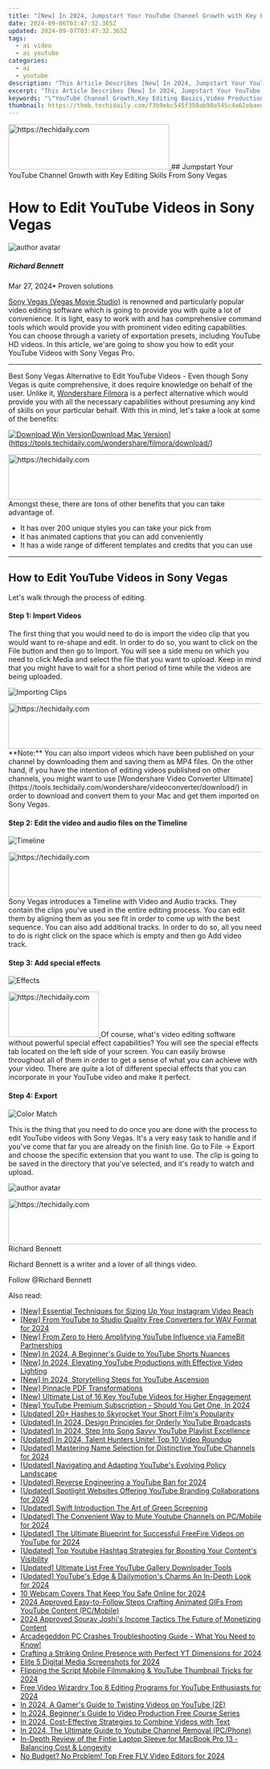 ```yaml
---
title: "[New] In 2024, Jumpstart Your YouTube Channel Growth with Key Editing Skills From Sony Vegas"
date: 2024-09-06T03:47:32.365Z
updated: 2024-09-07T03:47:32.365Z
tags:
  - ai video
  - ai youtube
categories:
  - ai
  - youtube
description: "This Article Describes [New] In 2024, Jumpstart Your YouTube Channel Growth with Key Editing Skills From Sony Vegas"
excerpt: "This Article Describes [New] In 2024, Jumpstart Your YouTube Channel Growth with Key Editing Skills From Sony Vegas"
keywords: "\"YouTube Channel Growth,Key Editing Basics,Video Production Tools,Content Enhancement,Audio-Visual Quality,Effective Marketing,Professional Filmmaking\""
thumbnail: https://thmb.techidaily.com/f3b9ebc545f359ab98a545c4a62ebaee9fb8e9ec48b8af506bc5428bdf5f9d0e.jpg
---
```


<!-- affiliate ads begin -->
<a href="https://aligracehair.sjv.io/c/5597632/2135371/19272" target="_top" id="2135371">
  <img src="//a.impactradius-go.com/display-ad/19272-2135371" border="0" alt="https://techidaily.com" width="320" height="90"/>
</a>
<img height="0" width="0" src="https://aligracehair.sjv.io/i/5597632/2135371/19272" style="position:absolute;visibility:hidden;" border="0" />
<!-- affiliate ads end -->
## Jumpstart Your YouTube Channel Growth with Key Editing Skills From Sony Vegas

# How to Edit YouTube Videos in Sony Vegas

![author avatar](https://images.wondershare.com/filmora/article-images/richard-bennett.jpg)

##### Richard Bennett

 Mar 27, 2024• Proven solutions

[Sony Vegas (Vegas Movie Studio)](https://tools.techidaily.com/wondershare/filmora/download/) is renowned and particularly popular video editing software which is going to provide you with quite a lot of convenience. It is light, easy to work with and has comprehensive command tools which would provide you with prominent video editing capabilities. You can choose through a variety of exportation presets, including YouTube HD videos. In this article, we'are going to show you how to edit your YouTube Videos with Sony Vegas Pro.

---

Best Sony Vegas Alternative to Edit YouTube Videos - Even though Sony Vegas is quite comprehensive, it does require knowledge on behalf of the user. Unlike it, [Wondershare Filmora](https://tools.techidaily.com/wondershare/filmora/download/) is a perfect alternative which would provide you with all the necessary capabilities without presuming any kind of skills on your particular behalf. With this in mind, let's take a look at some of the benefits:

[![Download Win Version](https://images.wondershare.com/filmora/guide/download-btn-win.jpg)](https://tools.techidaily.com/wondershare/filmora/download/)[Download Mac Version](https://images.wondershare.com/filmora/guide/download-btn-mac.jpg)](https://tools.techidaily.com/wondershare/filmora/download/)

<!-- affiliate ads begin -->
<a href="https://ephamedtechinc.pxf.io/c/5597632/2126492/26400" target="_top" id="2126492">
  <img src="//a.impactradius-go.com/display-ad/26400-2126492" border="0" alt="https://techidaily.com" width="640" height="90"/>
</a>
<img height="0" width="0" src="https://ephamedtechinc.pxf.io/i/5597632/2126492/26400" style="position:absolute;visibility:hidden;" border="0" />
<!-- affiliate ads end -->
Amongst these, there are tons of other benefits that you can take advantage of.

* It has over 200 unique styles you can take your pick from
* It has animated captions that you can add conveniently
* It has a wide range of different templates and credits that you can use

---

## How to Edit YouTube Videos in Sony Vegas

Let's walk through the process of editing.

#### Step 1: Import Videos

The first thing that you would need to do is import the video clip that you would want to re-shape and edit. In order to do so, you want to click on the File button and then go to Import. You will see a side menu on which you need to click Media and select the file that you want to upload. Keep in mind that you might have to wait for a short period of time while the videos are being uploaded.

![ Importing Clips ](https://images.wondershare.com/filmora/article-images/beginner-tips-for-vegas-pro-1.jpg)

<!-- affiliate ads begin -->
<a href="https://smilemakers.pxf.io/c/5597632/2123901/26106" target="_top" id="2123901">
  <img src="//a.impactradius-go.com/display-ad/26106-2123901" border="0" alt="https://techidaily.com" width="728" height="90"/>
</a>
<img height="0" width="0" src="https://smilemakers.pxf.io/i/5597632/2123901/26106" style="position:absolute;visibility:hidden;" border="0" />
<!-- affiliate ads end -->
**Note:** You can also import videos which have been published on your channel by downloading them and saving them as MP4 files. On the other hand, if you have the intention of editing videos published on other channels, you might want to use [Wondershare Video Converter Ultimate](https://tools.techidaily.com/wondershare/videoconverter/download/) in order to download and convert them to your Mac and get them imported on Sony Vegas.

#### Step 2: Edit the video and audio files on the Timeline

![ Timeline ](https://images.wondershare.com/filmora/article-images/beginner-tips-for-vegas-pro-2.jpg)

<!-- affiliate ads begin -->
<a href="https://zebaoaffiliateprogram.pxf.io/c/5597632/2137975/21526" target="_top" id="2137975">
  <img src="//a.impactradius-go.com/display-ad/21526-2137975" border="0" alt="https://techidaily.com" width="728" height="90"/>
</a>
<img height="0" width="0" src="https://zebaoaffiliateprogram.pxf.io/i/5597632/2137975/21526" style="position:absolute;visibility:hidden;" border="0" />
<!-- affiliate ads end -->
Sony Vegas introduces a Timeline with Video and Audio tracks. They contain the clips you've used in the entire editing process. You can edit them by aligning them as you see fit in order to come up with the best sequence. You can also add additional tracks. In order to do so, all you need to do is right click on the space which is empty and then go Add video track.

#### Step 3: Add special effects

![ Effects ](https://images.wondershare.com/filmora/article-images/beginner-tips-for-vegas-pro-3.jpg)

<!-- affiliate ads begin -->
<a href="https://aligracehair.sjv.io/c/5597632/2135367/19272" target="_top" id="2135367">
  <img src="//a.impactradius-go.com/display-ad/19272-2135367" border="0" alt="https://techidaily.com" width="180" height="90"/>
</a>
<img height="0" width="0" src="https://aligracehair.sjv.io/i/5597632/2135367/19272" style="position:absolute;visibility:hidden;" border="0" />
<!-- affiliate ads end -->
Of course, what's video editing software without powerful special effect capabilities? You will see the special effects tab located on the left side of your screen. You can easily browse throughout all of them in order to get a sense of what you can achieve with your video. There are quite a lot of different special effects that you can incorporate in your YouTube video and make it perfect.

#### Step 4: Export

![ Color Match ](https://images.wondershare.com/filmora/article-images/beginner-tips-for-vegas-pro-5.jpg)

This is the thing that you need to do once you are done with the process to edit YouTube videos with Sony Vegas. It's a very easy task to handle and if you've come that far you are already on the finish line. Go to File -> Export and choose the specific extension that you want to use. The clip is going to be saved in the directory that you've selected, and it's ready to watch and upload.

![author avatar](https://images.wondershare.com/filmora/article-images/richard-bennett.jpg)

<!-- affiliate ads begin -->
<a href="https://appsumo.8odi.net/c/5597632/2123730/7443" target="_top" id="2123730">
  <img src="//a.impactradius-go.com/display-ad/7443-2123730" border="0" alt="https://techidaily.com" width="728" height="90"/>
</a>
<img height="0" width="0" src="https://appsumo.8odi.net/i/5597632/2123730/7443" style="position:absolute;visibility:hidden;" border="0" />
<!-- affiliate ads end -->
Richard Bennett

Richard Bennett is a writer and a lover of all things video.

Follow @Richard Bennett


<ins class="adsbygoogle"
     style="display:block"
     data-ad-format="autorelaxed"
     data-ad-client="ca-pub-7571918770474297"
     data-ad-slot="1223367746"></ins>



<ins class="adsbygoogle"
     style="display:block"
     data-ad-client="ca-pub-7571918770474297"
     data-ad-slot="8358498916"
     data-ad-format="auto"
     data-full-width-responsive="true"></ins>

<span class="atpl-alsoreadstyle">Also read:</span>
<div><ul>
<li><a href="https://instagram-videos.techidaily.com/new-essential-techniques-for-sizing-up-your-instagram-video-reach/"><u>[New] Essential Techniques for Sizing Up Your Instagram Video Reach</u></a></li>
<li><a href="https://youtube-tips.techidaily.com/rom-youtube-to-studio-quality-free-converters-for-wav-format-for-2024/"><u>[New] From YouTube to Studio Quality Free Converters for WAV Format for 2024</u></a></li>
<li><a href="https://youtube-tips.techidaily.com/rom-zero-to-hero-amplifying-youtube-influence-via-famebit-partnerships/"><u>[New] From Zero to Hero Amplifying YouTube Influence via FameBit Partnerships</u></a></li>
<li><a href="https://youtube-tips.techidaily.com/n-2024-a-beginners-guide-to-youtube-shorts-nuances/"><u>[New] In 2024, A Beginner's Guide to YouTube Shorts Nuances</u></a></li>
<li><a href="https://youtube-tips.techidaily.com/n-2024-elevating-youtube-productions-with-effective-video-lighting/"><u>[New] In 2024, Elevating YouTube Productions with Effective Video Lighting</u></a></li>
<li><a href="https://youtube-tips.techidaily.com/n-2024-storytelling-steps-for-youtube-ascension/"><u>[New] In 2024, Storytelling Steps for YouTube Ascension</u></a></li>
<li><a href="https://extra-skills.techidaily.com/new-pinnacle-pdf-transformations/"><u>[New] Pinnacle PDF Transformations</u></a></li>
<li><a href="https://youtube-tips.techidaily.com/ltimate-list-of-16-key-youtube-videos-for-higher-engagement/"><u>[New] Ultimate List of 16 Key YouTube Videos for Higher Engagement</u></a></li>
<li><a href="https://youtube-tips.techidaily.com/outube-premium-subscription-should-you-get-one-in-2024/"><u>[New] YouTube Premium Subscription - Should You Get One, In 2024</u></a></li>
<li><a href="https://youtube-tips.techidaily.com/ed-20plus-hashes-to-skyrocket-your-short-films-popularity/"><u>[Updated] 20+ Hashes to Skyrocket Your Short Film's Popularity</u></a></li>
<li><a href="https://youtube-tips.techidaily.com/ed-in-2024-design-principles-for-orderly-youtube-broadcasts/"><u>[Updated] In 2024, Design Principles for Orderly YouTube Broadcasts</u></a></li>
<li><a href="https://youtube-tips.techidaily.com/ed-in-2024-step-into-song-savvy-youtube-playlist-excellence/"><u>[Updated] In 2024, Step Into Song Savvy YouTube Playlist Excellence</u></a></li>
<li><a href="https://youtube-tips.techidaily.com/ed-in-2024-talent-hunters-unite-top-10-video-roundup/"><u>[Updated] In 2024, Talent Hunters Unite! Top 10 Video Roundup</u></a></li>
<li><a href="https://youtube-tips.techidaily.com/ed-mastering-name-selection-for-distinctive-youtube-channels-for-2024/"><u>[Updated] Mastering Name Selection for Distinctive YouTube Channels for 2024</u></a></li>
<li><a href="https://youtube-tips.techidaily.com/ed-navigating-and-adapting-youtubes-evolving-policy-landscape/"><u>[Updated] Navigating and Adapting YouTube's Evolving Policy Landscape</u></a></li>
<li><a href="https://youtube-tips.techidaily.com/ed-reverse-engineering-a-youtube-ban-for-2024/"><u>[Updated] Reverse Engineering a YouTube Ban for 2024</u></a></li>
<li><a href="https://youtube-tips.techidaily.com/ed-spotlight-websites-offering-youtube-branding-collaborations-for-2024/"><u>[Updated] Spotlight Websites Offering YouTube Branding Collaborations for 2024</u></a></li>
<li><a href="https://youtube-tips.techidaily.com/ed-swift-introduction-the-art-of-green-screening/"><u>[Updated] Swift Introduction The Art of Green Screening</u></a></li>
<li><a href="https://youtube-tips.techidaily.com/ed-the-convenient-way-to-mute-youtube-channels-on-pcmobile-for-2024/"><u>[Updated] The Convenient Way to Mute Youtube Channels on PC/Mobile for 2024</u></a></li>
<li><a href="https://youtube-tips.techidaily.com/ed-the-ultimate-blueprint-for-successful-freefire-videos-on-youtube-for-2024/"><u>[Updated] The Ultimate Blueprint for Successful FreeFire Videos on YouTube for 2024</u></a></li>
<li><a href="https://youtube-tips.techidaily.com/ed-top-youtube-hashtag-strategies-for-boosting-your-contents-visibility/"><u>[Updated] Top Youtube Hashtag Strategies for Boosting Your Content's Visibility</u></a></li>
<li><a href="https://youtube-tips.techidaily.com/ed-ultimate-list-free-youtube-gallery-downloader-tools/"><u>[Updated] Ultimate List Free YouTube Gallery Downloader Tools</u></a></li>
<li><a href="https://youtube-tips.techidaily.com/ed-youtubes-edge-and-dailymotions-charms-an-in-depth-look-for-2024/"><u>[Updated] YouTube's Edge & Dailymotion's Charms An In-Depth Look for 2024</u></a></li>
<li><a href="https://screen-video-capture.techidaily.com/10-webcam-covers-that-keep-you-safe-online-for-2024/"><u>10 Webcam Covers That Keep You Safe Online for 2024</u></a></li>
<li><a href="https://youtube-tips.techidaily.com/approved-easy-to-follow-steps-crafting-animated-gifs-from-youtube-content-pcmobile/"><u>2024 Approved Easy-to-Follow Steps Crafting Animated GIFs From YouTube Content (PC/Mobile)</u></a></li>
<li><a href="https://youtube-tips.techidaily.com/approved-sourav-joshis-income-tactics-the-future-of-monetizing-content/"><u>2024 Approved Sourav Joshi's Income Tactics The Future of Monetizing Content</u></a></li>
<li><a href="https://win-answers.techidaily.com/arcadegeddon-pc-crashes-troubleshooting-guide-what-you-need-to-know/"><u>Arcadegeddon PC Crashes Troubleshooting Guide - What You Need to Know!</u></a></li>
<li><a href="https://youtube-tips.techidaily.com/ing-a-striking-online-presence-with-perfect-yt-dimensions-for-2024/"><u>Crafting a Striking Online Presence with Perfect YT Dimensions for 2024</u></a></li>
<li><a href="https://remote-screen-capture.techidaily.com/elite-5-digital-media-screenshots-for-2024/"><u>Elite 5 Digital Media Screenshots for 2024</u></a></li>
<li><a href="https://youtube-tips.techidaily.com/ing-the-script-mobile-filmmaking-and-youtube-thumbnail-tricks-for-2024/"><u>Flipping the Script Mobile Filmmaking & YouTube Thumbnail Tricks for 2024</u></a></li>
<li><a href="https://youtube-tips.techidaily.com/video-wizardry-top-8-editing-programs-for-youtube-enthusiasts-for-2024/"><u>Free Video Wizardry Top 8 Editing Programs for YouTube Enthusiasts for 2024</u></a></li>
<li><a href="https://youtube-blog.techidaily.com/24-a-gamers-guide-to-twisting-videos-on-youtube-2e/"><u>In 2024, A Gamer's Guide to Twisting Videos on YouTube (2E)</u></a></li>
<li><a href="https://youtube-tips.techidaily.com/24-beginners-guide-to-video-production-free-course-series/"><u>In 2024, Beginner's Guide to Video Production Free Course Series</u></a></li>
<li><a href="https://youtube-videos.techidaily.com/in-2024-cost-effective-strategies-to-combine-videos-with-text/"><u>In 2024, Cost-Effective Strategies to Combine Videos with Text</u></a></li>
<li><a href="https://youtube-zero.techidaily.com/24-the-ultimate-guide-to-youtube-channel-removal-pcphone/"><u>In 2024, The Ultimate Guide to Youtube Channel Removal (PC/Phone)</u></a></li>
<li><a href="https://youtube-stream.techidaily.com/in-depth-review-of-the-fintie-laptop-sleeve-for-macbook-pro-13-balancing-cost-and-longevity/"><u>In-Depth Review of the Fintie Laptop Sleeve for MacBook Pro 13 - Balancing Cost & Longevity</u></a></li>
<li><a href="https://video-creation-software.techidaily.com/no-budget-no-problem-top-free-flv-video-editors-for-2024/"><u>No Budget? No Problem! Top Free FLV Video Editors for 2024</u></a></li>
</ul></div>
